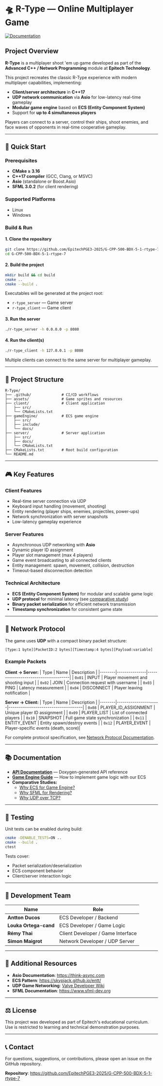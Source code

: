 # 🛸 R-Type — Online Multiplayer Game

[![Documentation](https://img.shields.io/badge/docs-doxygen-blue.svg)](https://remythai.github.io/R-TYPE/)

## Project Overview

**R-Type** is a multiplayer shoot 'em up game developed as part of the **Advanced C++ / Network Programming** module at **Epitech Technology**.

This project recreates the classic R-Type experience with modern multiplayer capabilities, implementing:
- **Client/server architecture** in **C++17**
- **UDP network communication** via **Asio** for low-latency real-time gameplay
- **Modular game engine** based on **ECS (Entity Component System)**
- Support for **up to 4 simultaneous players**

Players can connect to a server, control their ships, shoot enemies, and face waves of opponents in real-time cooperative gameplay.

---

## 🚀 Quick Start

### Prerequisites
- **CMake ≥ 3.16**
- **C++17 compiler** (GCC, Clang, or MSVC)
- **Asio** (standalone or Boost.Asio)
- **SFML 3.0.2** (for client rendering)

### Supported Platforms
- Linux
- Windows

### Build & Run

#### 1. Clone the repository
```bash
git clone https://github.com/EpitechPGE3-2025/G-CPP-500-BDX-5-1-rtype-7.git
cd G-CPP-500-BDX-5-1-rtype-7
```

#### 2. Build the project
```bash
mkdir build && cd build
cmake ..
cmake --build .
```

Executables will be generated at the project root:
- `r-type_server` — Game server
- `r-type_client` — Game client

#### 3. Run the server
```bash
./r-type_server -h 0.0.0.0 -p 8080
```

#### 4. Run the client(s)
```bash
./r-type_client -h 127.0.0.1 -p 8080
```

Multiple clients can connect to the same server for multiplayer gameplay.

---

## 📁 Project Structure

```
R-Type/
├── .github/              # CI/CD workflows
├── assets/               # Game sprites and resources
├── client/               # Client application
│   ├── src/
│   └── CMakeLists.txt
├── gameEngine/           # ECS game engine
│   ├── src/
│   ├── include/
│   └── docs/
├── server/               # Server application
│   ├── src/
│   ├── docs/
│   └── CMakeLists.txt
├── CMakeLists.txt        # Root build configuration
└── README.md
```

---

## 🎮 Key Features

### Client Features
- Real-time server connection via UDP
- Keyboard input handling (movement, shooting)
- Entity rendering (player ships, enemies, projectiles, power-ups)
- Network synchronization with server snapshots
- Low-latency gameplay experience

### Server Features
- Asynchronous UDP networking with **Asio**
- Dynamic player ID assignment
- Player slot management (max 4 players)
- Game event broadcasting to all connected clients
- Entity management: spawn, movement, collision, destruction
- Timeout-based disconnection detection

### Technical Architecture
- **ECS (Entity Component System)** for modular and scalable game logic
- **UDP protocol** for minimal latency (see [comparative study](server/docs/study-comparaison.md))
- **Binary packet serialization** for efficient network transmission
- **Timestamp synchronization** for consistent game state

---

## 🔌 Network Protocol

The game uses **UDP** with a compact binary packet structure:

```
[Type:1 byte][PacketID:2 bytes][Timestamp:4 bytes][Payload:variable]
```

### Example Packets

**Client → Server:**
| Type   | Name          | Description                          |
|--------|---------------|--------------------------------------|
| `0x01` | INPUT         | Player movement and shooting input   |
| `0x02` | JOIN          | Connection request with username     |
| `0x03` | PING          | Latency measurement                  |
| `0x04` | DISCONNECT    | Player leaving notification          |

**Server → Client:**
| Type   | Name                 | Description                          |
|--------|----------------------|--------------------------------------|
| `0x08` | PLAYER_ID_ASSIGNMENT | Unique player ID assignment          |
| `0x09` | PLAYER_LIST          | List of connected players            |
| `0x10` | SNAPSHOT             | Full game state synchronization      |
| `0x11` | ENTITY_EVENT         | Entity spawn/destroy events          |
| `0x12` | PLAYER_EVENT         | Player-specific events (death, score)|

For complete protocol specification, see [Network Protocol Documentation](server/docs/protocol.md).

---

## 📚 Documentation

- **[API Documentation](https://remythai.github.io/R-TYPE/)** — Doxygen-generated API reference
- **[Game Engine Guide](https://remythai.github.io/R-TYPE/gameEngine)** — How to implement game logic with our ECS
- **Comparative Studies:**
  - [Why ECS for Game Engine?](gameEngine/docs/Why_ecs.md)
  - [Why SFML for Rendering?](client/docs/Why_SFML.md)
  - [Why UDP over TCP?](server/docs/study-comparaison.md)

---

## 🧪 Testing

Unit tests can be enabled during build:

```bash
cmake -DENABLE_TESTS=ON ..
cmake --build .
ctest
```

Tests cover:
- Packet serialization/deserialization
- ECS component behavior
- Client/server interaction logic

---

## 👥 Development Team

| Name                  | Role                              |
|-----------------------|-----------------------------------|
| **Antton Ducos**      | ECS Developer / Backend           |
| **Louka Ortega-cand** | ECS Developer / Game Logic        |
| **Rémy Thai**         | Client Developer / Game Interface |
| **Simon Maigrot**     | Network Developer / UDP Server    |

---

## 📖 Additional Resources

- **Asio Documentation**: https://think-async.com
- **ECS Pattern**: https://skypjack.github.io/entt/
- **UDP Game Networking**: [Valve Developer Wiki](https://developer.valvesoftware.com/wiki/Source_Multiplayer_Networking)
- **SFML Documentation**: https://www.sfml-dev.org

---

## ⚖️ License

This project was developed as part of Epitech's educational curriculum.  
Use is restricted to learning and technical demonstration purposes.

---

## 📞 Contact

For questions, suggestions, or contributions, please open an issue on the GitHub repository.

**Repository**: https://github.com/EpitechPGE3-2025/G-CPP-500-BDX-5-1-rtype-7